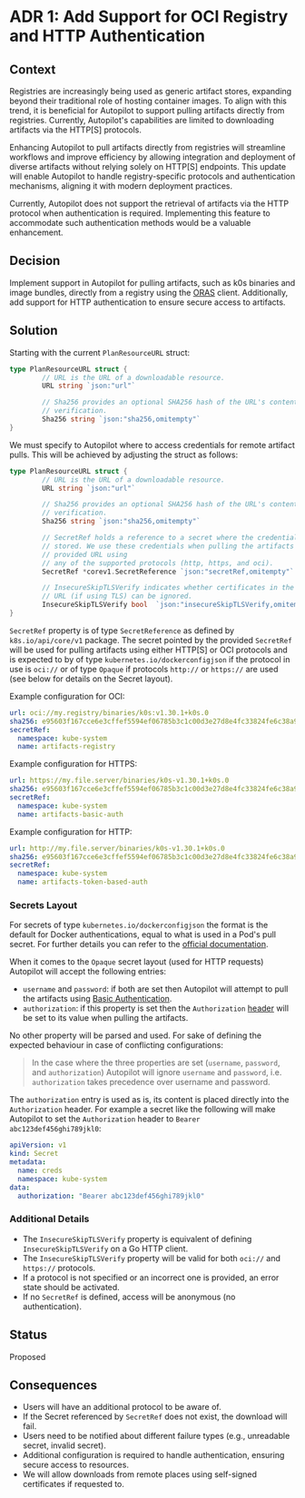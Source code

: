 # ADR 1: Add Support for OCI Registry and HTTP Authentication

## Context

Registries are increasingly being used as generic artifact stores, expanding
beyond their traditional role of hosting container images. To align with this
trend, it is beneficial for Autopilot to support pulling artifacts directly
from registries. Currently, Autopilot's capabilities are limited to downloading
artifacts via the HTTP[S] protocols.

Enhancing Autopilot to pull artifacts directly from registries will streamline
workflows and improve efficiency by allowing integration and deployment of
diverse artifacts without relying solely on HTTP[S] endpoints. This update will
enable Autopilot to handle registry-specific protocols and authentication
mechanisms, aligning it with modern deployment practices.

Currently, Autopilot does not support the retrieval of artifacts via the HTTP
protocol when authentication is required. Implementing this feature to
accommodate such authentication methods would be a valuable enhancement.

## Decision

Implement support in Autopilot for pulling artifacts, such as k0s binaries and
image bundles, directly from a registry using the
[ORAS](https://oras.land/docs/) client. Additionally, add support for HTTP
authentication to ensure secure access to artifacts.

## Solution

Starting with the current `PlanResourceURL` struct:

```go
type PlanResourceURL struct {
        // URL is the URL of a downloadable resource.
        URL string `json:"url"`

        // Sha256 provides an optional SHA256 hash of the URL's content for
        // verification.
        Sha256 string `json:"sha256,omitempty"`
}
```

We must specify to Autopilot where to access credentials for remote artifact
pulls. This will be achieved by adjusting the struct as follows:

```go
type PlanResourceURL struct {
        // URL is the URL of a downloadable resource.
        URL string `json:"url"`

        // Sha256 provides an optional SHA256 hash of the URL's content for
        // verification.
        Sha256 string `json:"sha256,omitempty"`

        // SecretRef holds a reference to a secret where the credentials are
        // stored. We use these credentials when pulling the artifacts from the
        // provided URL using
        // any of the supported protocols (http, https, and oci).
        SecretRef *corev1.SecretReference `json:"secretRef,omitempty"`

        // InsecureSkipTLSVerify indicates whether certificates in the remote
        // URL (if using TLS) can be ignored.
        InsecureSkipTLSVerify bool  `json:"insecureSkipTLSVerify,omitempty"`
}
```

`SecretRef` property is of type `SecretReference` as defined by
`k8s.io/api/core/v1` package. The secret pointed by the provided `SecretRef`
will be used for pulling artifacts using either HTTP[S] or OCI protocols and is
expected to by of type `kubernetes.io/dockerconfigjson` if the protocol in use
is `oci://` or of type `Opaque` if protocols `http://` or `https://` are used
(see below for details on the Secret layout).

Example configuration for OCI:

```yaml
url: oci://my.registry/binaries/k0s:v1.30.1+k0s.0
sha256: e95603f167cce6e3cffef5594ef06785b3c1c00d3e27d8e4fc33824fe6c38a99
secretRef:
  namespace: kube-system
  name: artifacts-registry
```

Example configuration for HTTPS:

```yaml
url: https://my.file.server/binaries/k0s-v1.30.1+k0s.0
sha256: e95603f167cce6e3cffef5594ef06785b3c1c00d3e27d8e4fc33824fe6c38a99
secretRef:
  namespace: kube-system
  name: artifacts-basic-auth
```

Example configuration for HTTP:

```yaml
url: http://my.file.server/binaries/k0s-v1.30.1+k0s.0
sha256: e95603f167cce6e3cffef5594ef06785b3c1c00d3e27d8e4fc33824fe6c38a99
secretRef:
  namespace: kube-system
  name: artifacts-token-based-auth
```

### Secrets Layout

For secrets of type `kubernetes.io/dockerconfigjson` the format is the default
for Docker authentications, equal to what is used in a Pod's pull secret. For
further details you can refer to the [official
documentation](https://kubernetes.io/docs/tasks/configure-pod-container/pull-image-private-registry/).

When it comes to the `Opaque` secret layout (used for HTTP requests) Autopilot
will accept the following entries:

- `username` and `password`: if both are set then Autopilot will attempt to
  pull the artifacts using [Basic
  Authentication](https://www.ibm.com/docs/en/cics-ts/6.1?topic=concepts-http-basic-authentication).
- `authorization`: if this property is set then the `Authorization`
  [header](https://developer.mozilla.org/en-US/docs/Web/HTTP/Headers/Authorization)
  will be set to its value when pulling the artifacts.

No other property will be parsed and used. For sake of defining the expected
behaviour in case of conflicting configurations:

> In the case where the three properties are set (`username`, `password`, and
> `authorization`) Autopilot will ignore `username` and `password`, i.e.
> `authorization`  takes precedence over username and password.

The `authorization` entry is used as is, its content is placed directly into
the `Authorization` header. For example a secret like the following will make
Autopilot to set the `Authorization` header to `Bearer abc123def456ghi789jkl0`:

```yaml
apiVersion: v1
kind: Secret
metadata:
  name: creds
  namespace: kube-system
data:
  authorization: "Bearer abc123def456ghi789jkl0"
```

### Additional Details

- The `InsecureSkipTLSVerify` property is equivalent of defining
  `InsecureSkipTLSVerify` on a Go HTTP client.
- The `InsecureSkipTLSVerify` property will be valid for both `oci://` and
  `https://` protocols.
- If a protocol is not specified or an incorrect one is provided, an error
  state should be activated.
- If no `SecretRef` is defined, access will be anonymous (no authentication).

## Status

Proposed

## Consequences

- Users will have an additional protocol to be aware of.
- If the Secret referenced by `SecretRef` does not exist, the download will
  fail.
- Users need to be notified about different failure types (e.g., unreadable
  secret, invalid secret).
- Additional configuration is required to handle authentication, ensuring
  secure access to resources.
- We will allow downloads from remote places using self-signed certificates if
  requested to.
